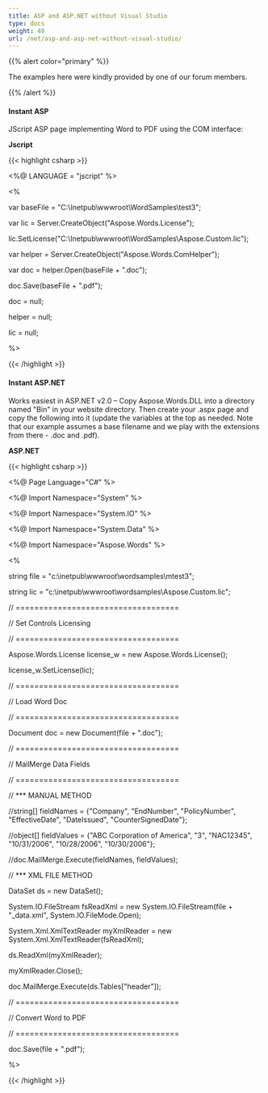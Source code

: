 ```yaml
---
title: ASP and ASP.NET without Visual Studio
type: docs
weight: 40
url: /net/asp-and-asp-net-without-visual-studio/
---
```


{{% alert color="primary" %}} 

The examples here were kindly provided by one of our forum members.

{{% /alert %}} 
#### **Instant ASP**
JScript ASP page implementing Word to PDF using the COM interface:

**Jscript**

{{< highlight csharp >}}

 <%@ LANGUAGE = "jscript" %>

 <html>

 <body>

 <%

 var baseFile = "C:\\Inetpub\\wwwroot\\WordSamples\\test3";

 var lic = Server.CreateObject("Aspose.Words.License");

 lic.SetLicense("C:\\Inetpub\\wwwroot\\WordSamples\\Aspose.Custom.lic");

 var helper = Server.CreateObject("Aspose.Words.ComHelper");

 var doc = helper.Open(baseFile + ".doc");

 doc.Save(baseFile + ".pdf");

 doc = null;

 helper = null;

 lic = null;

 %>

 </body>

 </html>



{{< /highlight >}}
#### **Instant ASP.NET**
Works easiest in ASP.NET v2.0 – Copy Aspose.Words.DLL into a directory named "Bin" in your website directory. Then create your .aspx page and copy the following into it (update the variables at the top as needed. Note that our example assumes a base filename and we play with the extensions from there - .doc and .pdf).

**ASP.NET**

{{< highlight csharp >}}

  <%@ Page Language="C#" %>

 <%@ Import Namespace="System" %>

 <%@ Import Namespace="System.IO" %>

 <%@ Import Namespace="System.Data" %>

 <%@ Import Namespace="Aspose.Words" %>

 <%

 string file = "c:\\inetpub\\wwwroot\\wordsamples\\mtest3";

 string lic = "c:\\inetpub\\wwwroot\\wordsamples\\Aspose.Custom.lic";

 // ===================================

 //       Set Controls Licensing

 // ===================================

 Aspose.Words.License license_w = new Aspose.Words.License();

 license_w.SetLicense(lic);

 // ===================================

 //           Load Word Doc

 // ===================================

 Document doc = new Document(file + ".doc");

 // ===================================

 //       MailMerge Data Fields

 // ===================================

 // *** MANUAL METHOD

 //string[] fieldNames =  {"Company", "EndNumber", "PolicyNumber", "EffectiveDate", "DateIssued", "CounterSignedDate"};

 //object[] fieldValues = {"ABC Corporation of America", "3", "NAC12345", "10/31/2006", "10/28/2006", "10/30/2006"}; 

 //doc.MailMerge.Execute(fieldNames, fieldValues);

 // *** XML FILE METHOD

 DataSet ds = new DataSet();

 System.IO.FileStream fsReadXml = new System.IO.FileStream(file + "_data.xml", System.IO.FileMode.Open);

 System.Xml.XmlTextReader myXmlReader = new System.Xml.XmlTextReader(fsReadXml);

 ds.ReadXml(myXmlReader);

 myXmlReader.Close();

 doc.MailMerge.Execute(ds.Tables["header"]);

 // ===================================

 //        Convert Word to PDF

 // ===================================

 doc.Save(file + ".pdf");

%>



{{< /highlight >}}
